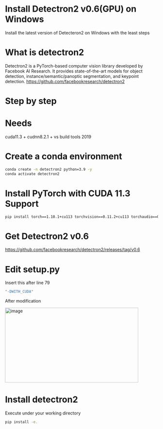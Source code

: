 # Install Detectron2 v0.6(GPU) on Windows
Install the latest version of Detecteron2 on Windows with the least steps

# What is detectron2
Detectron2 is a PyTorch-based computer vision library developed by Facebook AI Research.
It provides state-of-the-art models for object detection, instance/semantic/panoptic segmentation, and keypoint detection.
https://github.com/facebookresearch/detectron2
# Step by step 
# Needs
cuda11.3 + cudnn8.2.1 + vs build tools 2019
# Create a conda environment
```bash
conda create -n detectron2 python=3.9 -y
conda activate detectron2
```
# Install PyTorch with CUDA 11.3 Support
```bash
pip install torch==1.10.1+cu113 torchvision==0.11.2+cu113 torchaudio==0.10.1 -f https://download.pytorch.org/whl/torch_stable.html
```
# Get Detectron2 v0.6
https://github.com/facebookresearch/detectron2/releases/tag/v0.6
# Edit setup.py
Insert this after line 79
```bash
"-DWITH_CUDA"
```
After modification

<img width="439" height="246" alt="image" src="https://github.com/user-attachments/assets/5c64f821-c9e3-4cbc-a98a-42decc8eec6e" />

# Install detectron2
Execute under your working directory
```bash
pip install -e.
```

